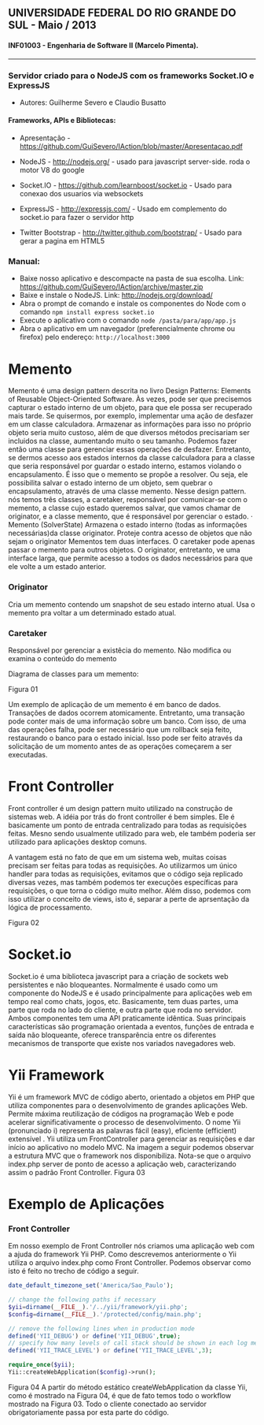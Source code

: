 ## UNIVERSIDADE FEDERAL DO RIO GRANDE DO SUL - Maio / 2013
#### INF01003 - Engenharia de Software II (Marcelo Pimenta).
---------------




### Servidor criado para o NodeJS com os frameworks Socket.IO e ExpressJS

- Autores: Guilherme Severo e Claudio Busatto

#### Frameworks, APIs e Bibliotecas:

- Apresentação - https://github.com/GuiSevero/IAction/blob/master/Apresentacao.pdf

- NodeJS - http://nodejs.org/ - usado para javascript server-side. roda o motor V8 do google 

- Socket.IO - https://github.com/learnboost/socket.io - Usado para conexao dos usuarios via websockets

- ExpressJS - http://expressjs.com/ - Usado em complemento do socket.io para fazer o servidor http
- Twitter Bootstrap - http://twitter.github.com/bootstrap/ - Usado para gerar a pagina em HTML5

### Manual: 
- Baixe nosso aplicativo e descompacte na pasta de sua escolha. Link: https://github.com/GuiSevero/IAction/archive/master.zip
- Baixe e instale o NodeJS. Link: http://nodejs.org/download/
- Abra o prompt de comando e instale os componentes do Node com o comando `npm install express socket.io`
- Execute o aplicativo com o comando `node /pasta/para/app/app.js`
- Abra o aplicativo em um navegador (preferencialmente chrome ou firefox) pelo endereço: `http://localhost:3000`


  


Memento
====

Memento é uma design pattern descrita no livro Design Patterns: Elements of Reusable Object-Oriented Software.
Às vezes, pode ser que precisemos capturar o estado interno de um objeto, para que ele possa ser recuperado mais tarde. Se quisermos, por exemplo, implementar uma ação de desfazer em um classe calculadora. Armazenar as informações para isso no próprio objeto seria muito custoso, além de que diversos métodos precisariam ser incluidos na classe, aumentando muito o seu tamanho. Podemos fazer então uma classe para gerenciar essas operações de desfazer. Entretanto, se dermos acesso aos estados internos da classe calculadora para a classe que seria responsável por guardar o estado interno, estamos violando o encapsulamento. É isso que o memento se propõe a resolver. Ou seja, ele possibilita salvar o estado interno de um objeto, sem quebrar o encapsulamento, através de uma classe memento.
Nesse design pattern. nós temos três classes, a caretaker, responsável por comunicar-se com o memento, a classe cujo estado queremos salvar, que vamos chamar de originator, e a classe memento, que é responsável por gerenciar o estado.
· Memento (SolverState) 
Armazena o estado interno (todas as informações necessárias)da classe originator. 
Proteje contra acesso de objetos que não sejam o originator
Mementos tem duas interfaces. O caretaker pode apenas passar o memento para outros objetos. O originator, entretanto, ve uma interface larga, que permite acesso a todos os dados necessários para que ele volte a um estado anterior.

### Originator 
Cria um memento contendo um snapshot de seu estado interno atual. 
Usa o memento pra voltar a um determinado estado atual.

### Caretaker
Responsável por gerenciar a existêcia do memento.
Não modifica ou examina o conteúdo do memento

Diagrama de classes para um memento:

Figura 01

Um exemplo de aplicação de um memento é em banco de dados. Transações de dados ocorrem atomicamente. Entretanto, uma transação pode conter mais de uma informação sobre um banco. Com isso, de uma das operações falha, pode ser necessário que um rollback seja feito, restaurando o banco para o estado inicial. Isso pode ser feito através da solicitação de um momento antes de as operações começarem a ser executadas.

 Front Controller
 ===

Front controller é um design pattern muito utilizado na construção de sistemas web. A idéia por trás do front controller é bem simples.  Ele é basicamente um ponto de entrada centralizado para todas as requisições feitas. Mesno sendo usualmente utilizado para web, ele também poderia ser utilizado para aplicações desktop comuns.

A vantagem está no fato de que em um sistema web, muitas coisas precisam ser feitas para todas as requisições. Ao utilizarmos um único handler para todas as requisições, evitamos que o código seja replicado diversas vezes, mas também podemos ter execuções específicas para requisições, o que torna o código muito melhor. Além disso, podemos com isso utilizar o conceito de views, isto é, separar a perte de aprsentação da lógica de processamento.

Figura 02


Socket.io
===

Socket.io é uma biblioteca javascript para a criação de sockets web persistentes e não bloqueantes. Normalmente é usado como um componente do NodeJS e é usado principalmente para aplicações web em tempo real como chats, jogos, etc. Basicamente, tem duas partes, uma parte que roda no lado do cliente, e outra parte que roda no servidor. Ambos componentes tem uma API praticamente idêntica. Suas principais características são programação orientada a eventos, funções de entrada e saída não bloqueante, oferece transparência entre os diferentes mecanismos de transporte que existe nos variados navegadores web. 



Yii Framework
===

Yii é um framework MVC de código aberto, orientado a objetos em PHP que utiliza componentes para o desenvolvimento de grandes aplicações Web. Permite máxima reutilização de códigos na programação Web e pode acelerar significativamente o processo de desenvolvimento. O nome Yii (pronunciado i) representa as palavras fácil (easy), eficiente (efficient) extensível .
Yii utiliza um FrontController para gerenciar as requisições e dar início ao aplicativo no modelo MVC.
Na imagem a seguir podemos observar a estrutura MVC que o framework nos disponibiliza. Nota-se que o arquivo index.php server de ponto de acesso a aplicação web, caracterizando assim o padrão Front Controller.
Figura 03

Exemplo de Aplicações
===

### Front Controller
Em nosso exemplo de Front Controller nós criamos uma aplicação web com a ajuda do framework Yii PHP. Como descrevemos anteriormente o Yii utiliza o arquivo index.php como Front Controller. Podemos observar como isto é feito no trecho de código a seguir.

```php
date_default_timezone_set('America/Sao_Paulo');

// change the following paths if necessary
$yii=dirname(__FILE__).'/../yii/framework/yii.php';
$config=dirname(__FILE__).'/protected/config/main.php';

// remove the following lines when in production mode
defined('YII_DEBUG') or define('YII_DEBUG',true);
// specify how many levels of call stack should be shown in each log message
defined('YII_TRACE_LEVEL') or define('YII_TRACE_LEVEL',3);

require_once($yii);
Yii::createWebApplication($config)->run();

```
Figura 04
A partir do método estático createWebApplication da classe Yii, como é mostrado na Figura 04,  é que de fato temos todo o workflow mostrado na Figura 03. Todo o cliente conectado ao servidor obrigatoriamente passa por esta parte do código.  


